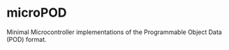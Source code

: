 # microPOD

Minimal Microcontroller implementations of the Programmable Object Data (POD) format. 

